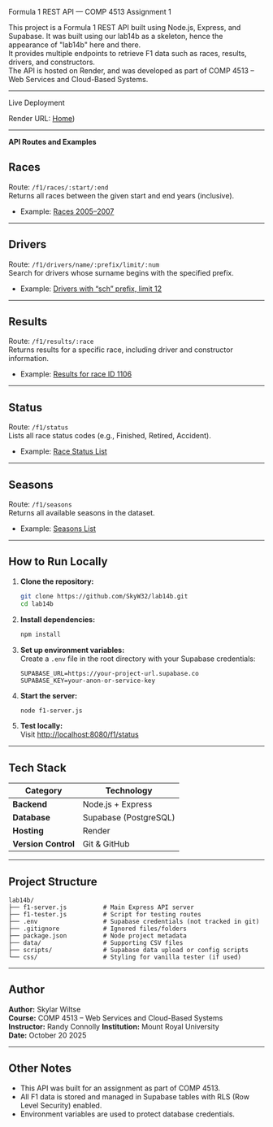 Formula 1 REST API — COMP 4513 Assignment 1

This project is a Formula 1 REST API built using Node.js, Express, and Supabase. It was built using our lab14b as a skeleton, hence the appearance of "lab14b" here and there.  
It provides multiple endpoints to retrieve F1 data such as races, results, drivers, and constructors.  
The API is hosted on Render, and was developed as part of COMP 4513 – Web Services and Cloud-Based Systems.

---

Live Deployment

Render URL: [Home](https://four513assignment1-iqjw.onrender.com))

--- 

**API Routes and Examples**

## Races
Route: `/f1/races/:start/:end`  
Returns all races between the given start and end years (inclusive).

- Example: [Races 2005–2007](https://four513assignment1-iqjw.onrender.com/f1/races/2005/2007)

---

## Drivers
Route: `/f1/drivers/name/:prefix/limit/:num`  
Search for drivers whose surname begins with the specified prefix.

- Example: [Drivers with “sch” prefix, limit 12](https://four513assignment1-iqjw.onrender.com/f1/drivers/name/sch/limit/12)

---

## Results
Route: `/f1/results/:race`  
Returns results for a specific race, including driver and constructor information.

- Example: [Results for race ID 1106](https://four513assignment1-iqjw.onrender.com/f1/results/1106)

---

## Status
Route: `/f1/status`  
Lists all race status codes (e.g., Finished, Retired, Accident).

- Example: [Race Status List](https://four513assignment1-iqjw.onrender.com/f1/status)

---

## Seasons
Route: `/f1/seasons`  
Returns all available seasons in the dataset.

- Example: [Seasons List](https://four513assignment1-iqjw.onrender.com/f1/seasons)

---

## How to Run Locally

1. **Clone the repository:**
   ```bash
   git clone https://github.com/SkyW32/lab14b.git
   cd lab14b
   ```

2. **Install dependencies:**
   ```bash
   npm install
   ```

3. **Set up environment variables:**  
   Create a `.env` file in the root directory with your Supabase credentials:
   ```
   SUPABASE_URL=https://your-project-url.supabase.co
   SUPABASE_KEY=your-anon-or-service-key
   ```

4. **Start the server:**
   ```bash
   node f1-server.js
   ```

5. **Test locally:**  
   Visit [http://localhost:8080/f1/status](http://localhost:8080/f1/status)

---

## Tech Stack

| Category | Technology |
|-----------|-------------|
| **Backend** | Node.js + Express |
| **Database** | Supabase (PostgreSQL) |
| **Hosting** | Render |
| **Version Control** | Git & GitHub |

---

## Project Structure

```
lab14b/
├── f1-server.js          # Main Express API server
├── f1-tester.js          # Script for testing routes
├── .env                  # Supabase credentials (not tracked in git)
├── .gitignore            # Ignored files/folders
├── package.json          # Node project metadata
├── data/                 # Supporting CSV files
├── scripts/              # Supabase data upload or config scripts
└── css/                  # Styling for vanilla tester (if used)
```

---

## Author

**Author:** Skylar Wiltse  
**Course:** COMP 4513 – Web Services and Cloud-Based Systems  
**Instructor:** Randy Connolly
**Institution:** Mount Royal University  
**Date:** October 20 2025

---

## Other Notes

- This API was built for an assignment as part of COMP 4513.  
- All F1 data is stored and managed in Supabase tables with RLS (Row Level Security) enabled.  
- Environment variables are used to protect database credentials.
